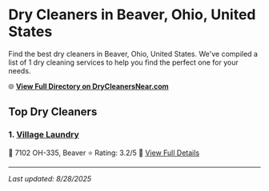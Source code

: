 # Dry Cleaners in Beaver, Ohio, United States

Find the best dry cleaners in Beaver, Ohio, United States. We've compiled a list of 1 dry cleaning services to help you find the perfect one for your needs.

🌐 **[View Full Directory on DryCleanersNear.com](https://drycleanersnear.com/city/US/Ohio/Beaver)**

## Top Dry Cleaners

### 1. [Village Laundry](https://drycleanersnear.com/dryCleaner/6870702ef0d34636f22da14e/village-laundry)
📍 7102 OH-335, Beaver
⭐ Rating: 3.2/5
🔗 [View Full Details](https://drycleanersnear.com/dryCleaner/6870702ef0d34636f22da14e/village-laundry)


---

*Last updated: 8/28/2025*
